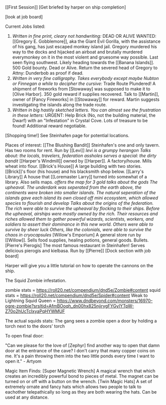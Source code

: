 [[First Session]]
[Get briefed by harper on ship completion]




[look at job board]

Current Jobs listed:
1. *Written in fine print, cleary not handwriting:* 
	DEAD OR ALIVE WANTED: [[Gregory E. Gobblemore]], aka the Giant Evil Gorilla, with the assistance of his gang, has just escaped monkey island jail. Gregory murdered his way to the docks and hijacked an airboat and brutally murdered everymonkey on it in the most violent and gruesome way possible. Last seen flying southwest. Likely heading towards the [[Banana Islands]]. 500 Gold bounty. Dead or Alive. Return the severed head of Gregory to Attny: Dunderbob as proof if dead.
2. *Written in very fine calligraphy. Takes everybody except maybe Nubton or Finnegan a while to decipher the cursive:*
	Trade Route Plundered! A shipment of fireworks from [Stowaway] was supposed to make it to [Olive Harbor]. 350 gold reward if supplies recovered. Talk to [[Martin]], owner of [Fancy Fireworks] in [[Stowaway]] for reward. Martin suggests investigating the islands along the trade route.
3. *Written in big hastily sketched letters. You can almost see the frustration in these letters:*
	URGENT: Help Brick (No, not the building material, the Dwarf) with an "Infestation" in Crystal Cove. Lots of treasure to be found! Additional reward negotiable.


[Shopping time!] See Steinhafen page for potential locations.


Places of interest:
[[The Blushing Bandit]] Steinhafen's one and only tavern. Has two rooms for rent. Run by [[Levi]]
*levi is a grumpy herangon*
*Talks about:*
*the locals, travelers, federation assholes*
*serves a special: the dirty bandit*
[[Harper's Windmill]] owned by [[Harper]]. A factory/house. Mills wheat into flour.
[[Brick's House]] A large building with two stories. [[Brick]]'s floor (his house) and his blacksmith shop below.
[[Larry's Library]] A house that [[Loremaster Larry]] turned into somewhat of a library. Also sells maps.
*offers the map for 3 gold*
*talks about the gods*
*The upheaval. The underdark was seperated from the earth above, the continents were broken into smaller islands. The natural seperation of the islands gave each island its own closed off mini ecosystem, which allowed species to flourish and develop*
*Talks about the origins of the federation. The rich were able to survive the upheaval by flocking to their ships. Before the upheaval, airships were mostly owned by the rich. Their resources and riches allowed them to gather powerful wizards, scientists, workers, and soldiers to assert their dominance in this new world.
Others were able to survive by sheer luck
Others, like the colonials, were able to survive the chaos in cryocapsules*
[Willow's Emporium] A general store run by [[Willow]]. Sells food supplies, healing potions, general goods. Bullets.
[Pierre's Pierogis] The most famous restaurant in Steinhafen! Serves delicious pierogis and kielbasa. Run by [[Pierre]]
[Dock section with job board]


Harper will give you a little tutorial on how to operate the cannons on the ship.


The Squid Zombie infestation.

zombie stats = https://roll20.net/compendium/dnd5e/Zombie#content
squid stats = https://roll20.net/compendium/dnd5e/Spider#content Weak to Lightning
Squid Queen = https://www.dndbeyond.com/monsters/16970-ogre-zombie?srsltid=AfmBOoqh_dn00hx825njirygFYGyIYTpW-Z70o2hUcTcIxyaPqHYWMUF

The actual squids stats: 
The gang sees a zombie open a door by holding a torch next to the doors' torch

To open final door:

"Can we please for the love of [Zephyr] find another way to open that damn door at the entrance of the cave? I don't carry that many copper coins on me. It's a pain throwing them into the two little ponds every time I want to open it."
	- Artyom

Magic Item Finds:
[Super Magnetic Wrench] A magical wrench that which creates an incredibly powerful bond to pieces of metal. The magnet can be turned on or off with a button on the wrench.
[Twin Magic Hats] A set of extremely ornate and fancy hats which allows two people to talk to eachother telepathically so long as they are both wearing the hats. Can be used at any distance.
